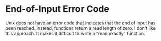 # End-of-Input Error Code

Unix does not have an error code that indicates that the end of input has been
reached. Instead, functions return a read length of zero. I don't like this
approach. It makes it difficult to write a "read exactly" function.
